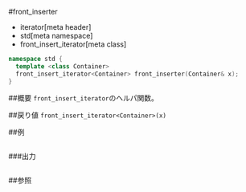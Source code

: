 #front_inserter
* iterator[meta header]
* std[meta namespace]
* front_insert_iterator[meta class]

```cpp
namespace std {
  template <class Container>
  front_insert_iterator<Container> front_inserter(Container& x);
}
```

##概要
`front_insert_iterator`のヘルパ関数。


##戻り値
`front_insert_iterator<Container>(x)`


##例
```cpp
```

###出力
```
```

##参照
